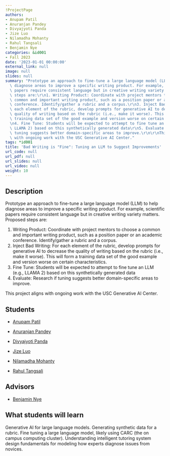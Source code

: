 ```yaml
---
!ProjectPage
authors:
- Anupam Patil
- Anuranjan Pandey
- Divyajyoti Panda
- Jize Luo
- Nilamadha Mohanty
- Rahul Tangsali
- Benjamin Nye
categories: &id001
- Fall 2023
date: '2023-01-01 00:00:00'
external_link: null
image: null
slides: null
summary: "Prototype an approach to fine-tune a large language model (LLM) to help\
  \ diagnose areas to improve a specific writing product. For example, scientific\
  \ papers require consistent language but in creative writing variety matters. Proposed\
  \ steps are:\r\n1. Writing Product: Coordinate with project mentors to choose a\
  \ common and important writing product, such as a position paper or an academic\
  \ conference. Identify/gather a rubric and a corpus.\r\n3. Inject Bad Writing: For\
  \ each element of the rubric, develop prompts for generative AI to decrease the\
  \ quality of writing based on the rubric (i.e., make it worse). This will form a\
  \ training data set of the good example and version worse on certain characteristics.\r\
  \n4. Fine Tune: Students will be expected to attempt to fine tune an LLM (e.g.,\
  \ LLAMA 2) based on this synthetically generated data\r\n5. Evaluate: Research if\
  \ tuning suggests better domain-specific areas to improve.\r\n\r\nThis project aligns\
  \ with ongoing work with the USC Generative AI Center."
tags: *id001
title: 'Bad Writing is "Fine": Tuning an LLM to Suggest Improvements'
url_code: null
url_pdf: null
url_slides: null
url_video: null
weight: 10
---
```

## Description

Prototype an approach to fine-tune a large language model (LLM) to help diagnose areas to improve a specific writing product. For example, scientific papers require consistent language but in creative writing variety matters. Proposed steps are:
1. Writing Product: Coordinate with project mentors to choose a common and important writing product, such as a position paper or an academic conference. Identify/gather a rubric and a corpus.
3. Inject Bad Writing: For each element of the rubric, develop prompts for generative AI to decrease the quality of writing based on the rubric (i.e., make it worse). This will form a training data set of the good example and version worse on certain characteristics.
4. Fine Tune: Students will be expected to attempt to fine tune an LLM (e.g., LLAMA 2) based on this synthetically generated data
5. Evaluate: Research if tuning suggests better domain-specific areas to improve.

This project aligns with ongoing work with the USC Generative AI Center.





## Students

* [Anupam Patil](../../../author/anupam-patil)

* [Anuranjan Pandey](../../../author/anuranjan-pandey)

* [Divyajyoti Panda](../../../author/divyajyoti-panda)

* [Jize Luo](../../../author/jize-luo)

* [Nilamadha Mohanty](../../../author/nilamadha-mohanty)

* [Rahul Tangsali](../../../author/rahul-tangsali)

## Advisors

* [Benjamin Nye](../../../author/benjamin-nye)

## What students will learn

Generative AI for large language models. Generating synthetic data for a rubric. Fine tuning a large language model, likely using CARC (the on campus computing cluster). Understanding intelligent tutoring system design fundamentals for modeling how experts diagnose issues from novices.